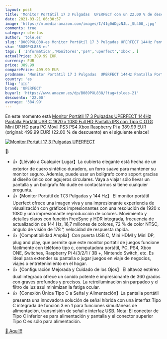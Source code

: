 ```yaml
---
layout: post
title: 'Monitor Portátil 17 3 Pulgadas  UPERFECT con un 22.00 % de descuento'
date: 2021-03-21 06:30:57
image: 'https://m.media-amazon.com/images/I/41g0dDgzNJL._SL400_.jpg'
comments: true
category: ofertas
author: 'tole.es'
slug: 'B089PXL838-es Monitor Portátil 17 3 Pulgadas UPERFECT 144Hz Pantalla...'
sku: 'B089PXL838-es'
tags: [ 'Informática','Monitores','ps4','uperfect','xbox', ]
actualPrice: 389.99 EUR
currency: EUR
price: 389.99
comparePrice: 499.99 EUR
prodname: 'Monitor Portátil 17 3 Pulgadas  UPERFECT 144Hz Pantalla Portátil USB C 1920 x 1080 Full HD Pantalla IPS con Tipo C  OTG  Mini DP HD para PC  Móvil  PS3  PS4  Xbox Raspberry Pi'
country: 'es'
flag: '🇪🇸'
brand: 'UPERFECT'
buyurl: 'https://www.amazon.es/dp/B089PXL838/?tag=tolees-21'
descuento: '22.00'
average: '384.99'
---
```


En este momento está [Monitor Portátil 17 3 Pulgadas  UPERFECT 144Hz Pantalla Portátil USB C 1920 x 1080 Full HD Pantalla IPS con Tipo C  OTG  Mini DP HD para PC  Móvil  PS3  PS4  Xbox Raspberry Pi](https://www.amazon.es/dp/B089PXL838/?tag=tolees-21) a 389.99 EUR (original: 499.99 EUR) (22.00 %  de descuento) en el siguiente enlace!

[![Monitor Portátil 17 3 Pulgadas  UPERFECT](https://m.media-amazon.com/images/I/41g0dDgzNJL._SL400_.jpg)](https://www.amazon.es/dp/B089PXL838/?tag=tolees-21)

🔎:

- 👍【Llévalo a Cualquier Lugar】La cubierta elegante está hecha de un exterior de cuero sintético duradero, un forro suave para mantener su monitor seguro. Además, puede usar un bolígrafo como soport gracias al diseño único con agujeros circulares. Vaya a viajar sólo llevar un pantalla y un bolígrafo.No dude en contactarnos si tiene cualquier pregunta.
- 👍【Monitor Portátil de 17,3 Pulgadas y 144 Hz】 El monitor portátil Uperfect ofrece una imagen viva y una impresionante experiencia de visualización con gráficos impresionantes con una resolución de 1920 x 1080 y una impresionante reproducción de colores. Movimiento y detalles claros con función FreeSync y HDR integrada, frecuencia de actualización de 144 Hz, 16,7 millones de colores, 72 % de color NTSC, ángulo de visión de 178 °, velocidad de respuesta rápida.
- 👍【Compatibilidad Amplia】Con puerta USB C, Mini HDMI y Mini DP, plug and play, que permite que este monitor portátil de juegos funcione fácilmente con teléfono tipo c, computadora portátil, PC, PS4, Xbox ONE, Switches, Raspberry Pi 4/3/2/1 / 3B +, Nintendo Switch, etc. Es ideal para extender su pantalla o jugar juegos en viaje de negocios, viajes o entretenimiento en el hogar.
- 👍【Configuración Mejorada y Cuidado de los Ojos】 El altavoz estéreo dual integrado ofrece un sonido potente e impresionante de 360 grados con graves profundos y precisos. La retroiluminación sin parpadeo y el filtro de luz azul minimizan la fatiga ocular.
- 👍【Conexión Única Tipo C a Señal y Alimentación】La pantalla portátil presenta una innovadora solución de señal híbrida con una interfaz Tipo C integrada de función 3 en 1 para funciones simultáneas de alimentación, transmisión de señal e interfaz USB. Nota: El conector de Tipo C inferior es para alimentación y pantalla y el conector superior Tipo C es sólo para alimentación.

[🛒 Aquí!!!](https://www.amazon.es/dp/B089PXL838/?tag=tolees-21)
